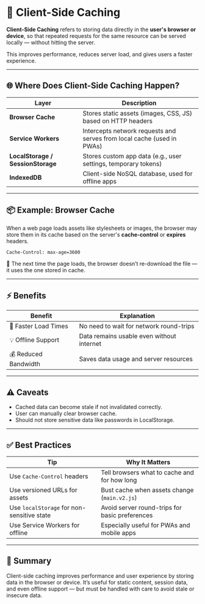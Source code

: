 # 🧠 Client-Side Caching

**Client-Side Caching** refers to storing data directly in the **user's browser or device**, so that repeated requests for the same resource can be served locally — without hitting the server.

This improves performance, reduces server load, and gives users a faster experience.

---

## 🌐 Where Does Client-Side Caching Happen?

| Layer                             | Description                                                            |
| --------------------------------- | ---------------------------------------------------------------------- |
| **Browser Cache**                 | Stores static assets (images, CSS, JS) based on HTTP headers           |
| **Service Workers**               | Intercepts network requests and serves from local cache (used in PWAs) |
| **LocalStorage / SessionStorage** | Stores custom app data (e.g., user settings, temporary tokens)         |
| **IndexedDB**                     | Client-side NoSQL database, used for offline apps                      |

---

## 📦 Example: Browser Cache

When a web page loads assets like stylesheets or images, the browser may store them in its cache based on the server's **cache-control** or **expires** headers.

```http
Cache-Control: max-age=3600
```

🔁 The next time the page loads, the browser doesn’t re-download the file — it uses the one stored in cache.

---

## ⚡ Benefits

| Benefit              | Explanation                               |
| -------------------- | ----------------------------------------- |
| 🚀 Faster Load Times | No need to wait for network round-trips   |
| 💡 Offline Support   | Data remains usable even without internet |
| 💰 Reduced Bandwidth | Saves data usage and server resources     |

---

## ⚠️ Caveats

- Cached data can become stale if not invalidated correctly.
- User can manually clear browser cache.
- Should not store sensitive data like passwords in LocalStorage.

---

## ✅ Best Practices

| Tip                                        | Why It Matters                                 |
| ------------------------------------------ | ---------------------------------------------- |
| Use `Cache-Control` headers                | Tell browsers what to cache and for how long   |
| Use versioned URLs for assets              | Bust cache when assets change (`main.v2.js`)   |
| Use `localStorage` for non-sensitive state | Avoid server round-trips for basic preferences |
| Use Service Workers for offline            | Especially useful for PWAs and mobile apps     |

---

## 🧠 Summary

Client-side caching improves performance and user experience by storing data in the browser or device.
It’s useful for static content, session data, and even offline support — but must be handled with care to avoid stale or insecure data.
